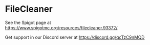 # FileCleaner
See the Spigot page at https://www.spigotmc.org/resources/filecleaner.93372/

Get support in our Discord server at https://discord.gg/qcTzC9nMQD

